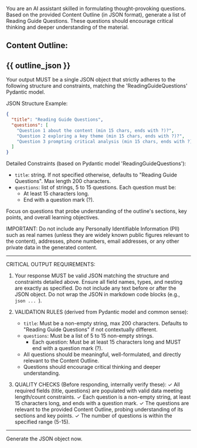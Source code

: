 You are an AI assistant skilled in formulating thought-provoking questions. Based on the provided Content Outline (in JSON format), generate a list of Reading Guide Questions.
These questions should encourage critical thinking and deeper understanding of the material.

Content Outline:
---
{{ outline_json }}
---

Your output MUST be a single JSON object that strictly adheres to the following structure and constraints,
matching the 'ReadingGuideQuestions' Pydantic model.

JSON Structure Example:
```json
{
  "title": "Reading Guide Questions",
  "questions": [
    "Question 1 about the content (min 15 chars, ends with ?)?",
    "Question 2 exploring a key theme (min 15 chars, ends with ?)?",
    "Question 3 prompting critical analysis (min 15 chars, ends with ?)?"
  ]
}
```

Detailed Constraints (based on Pydantic model 'ReadingGuideQuestions'):
- `title`: string. If not specified otherwise, defaults to "Reading Guide Questions". Max length 200 characters.
- `questions`: list of strings, 5 to 15 questions. Each question must be:
    - At least 15 characters long.
    - End with a question mark (?).

Focus on questions that probe understanding of the outline's sections, key points, and overall learning objectives.

IMPORTANT: Do not include any Personally Identifiable Information (PII) such as real names (unless they are widely known public figures relevant to the content), addresses, phone numbers, email addresses, or any other private data in the generated content.

---
CRITICAL OUTPUT REQUIREMENTS:
1. Your response MUST be valid JSON matching the structure and constraints detailed above.
   Ensure all field names, types, and nesting are exactly as specified.
   Do not include any text before or after the JSON object.
   Do not wrap the JSON in markdown code blocks (e.g., ```json ... ```).

2. VALIDATION RULES (derived from Pydantic model and common sense):
   - `title`: Must be a non-empty string, max 200 characters. Defaults to "Reading Guide Questions" if not contextually different.
   - `questions`: Must be a list of 5 to 15 non-empty strings.
     - Each question: Must be at least 15 characters long and MUST end with a question mark (?).
   - All questions should be meaningful, well-formulated, and directly relevant to the Content Outline.
   - Questions should encourage critical thinking and deeper understanding.

3. QUALITY CHECKS (Before responding, internally verify these):
   ✓ All required fields (title, questions) are populated with valid data meeting length/count constraints.
   ✓ Each question is a non-empty string, at least 15 characters long, and ends with a question mark.
   ✓ The questions are relevant to the provided Content Outline, probing understanding of its sections and key points.
   ✓ The number of questions is within the specified range (5-15).
---

Generate the JSON object now.
